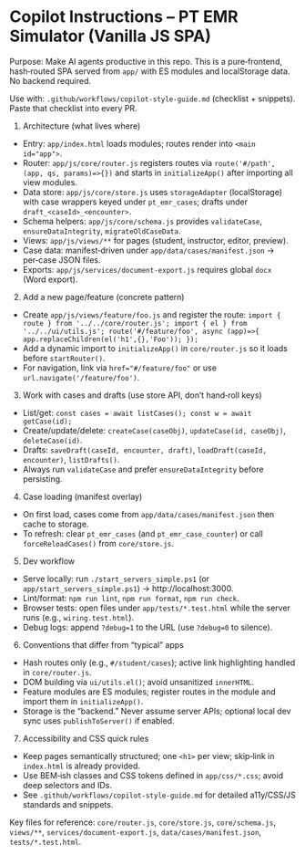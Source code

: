 # Copilot Instructions – PT EMR Simulator (Vanilla JS SPA)

Purpose: Make AI agents productive in this repo. This is a pure‑frontend, hash‑routed SPA served from `app/` with ES modules and localStorage data. No backend required.

Use with: `.github/workflows/copilot-style-guide.md` (checklist + snippets). Paste that checklist into every PR.

1. Architecture (what lives where)

- Entry: `app/index.html` loads modules; routes render into `<main id="app">`.
- Router: `app/js/core/router.js` registers routes via `route('#/path', (app, qs, params)=>{})` and starts in `initializeApp()` after importing all view modules.
- Data store: `app/js/core/store.js` uses `storageAdapter` (localStorage) with case wrappers keyed under `pt_emr_cases`; drafts under `draft_<caseId>_<encounter>`.
- Schema helpers: `app/js/core/schema.js` provides `validateCase`, `ensureDataIntegrity`, `migrateOldCaseData`.
- Views: `app/js/views/**` for pages (student, instructor, editor, preview).
- Case data: manifest‑driven under `app/data/cases/manifest.json` → per‑case JSON files.
- Exports: `app/js/services/document-export.js` requires global `docx` (Word export).

2. Add a new page/feature (concrete pattern)

- Create `app/js/views/feature/foo.js` and register the route:
  `import { route } from '../../core/router.js';
 import { el } from '../../ui/utils.js';
 route('#/feature/foo', async (app)=>{ app.replaceChildren(el('h1',{},'Foo')); });`
- Add a dynamic import to `initializeApp()` in `core/router.js` so it loads before `startRouter()`.
- For navigation, link via `href="#/feature/foo"` or use `url.navigate('/feature/foo')`.

3. Work with cases and drafts (use store API, don’t hand‑roll keys)

- List/get: `const cases = await listCases(); const w = await getCase(id);`
- Create/update/delete: `createCase(caseObj)`, `updateCase(id, caseObj)`, `deleteCase(id)`.
- Drafts: `saveDraft(caseId, encounter, draft)`, `loadDraft(caseId, encounter)`, `listDrafts()`.
- Always run `validateCase` and prefer `ensureDataIntegrity` before persisting.

4. Case loading (manifest overlay)

- On first load, cases come from `app/data/cases/manifest.json` then cache to storage.
- To refresh: clear `pt_emr_cases` (and `pt_emr_case_counter`) or call `forceReloadCases()` from `core/store.js`.

5. Dev workflow

- Serve locally: run `./start_servers_simple.ps1` (or `app/start_servers_simple.ps1`) → http://localhost:3000.
- Lint/format: `npm run lint`, `npm run format`, `npm run check`.
- Browser tests: open files under `app/tests/*.test.html` while the server runs (e.g., `wiring.test.html`).
- Debug logs: append `?debug=1` to the URL (use `?debug=0` to silence).

6. Conventions that differ from “typical” apps

- Hash routes only (e.g., `#/student/cases`); active link highlighting handled in `core/router.js`.
- DOM building via `ui/utils.el()`; avoid unsanitized `innerHTML`.
- Feature modules are ES modules; register routes in the module and import them in `initializeApp()`.
- Storage is the “backend.” Never assume server APIs; optional local dev sync uses `publishToServer()` if enabled.

7. Accessibility and CSS quick rules

- Keep pages semantically structured; one `<h1>` per view; skip‑link in `index.html` is already provided.
- Use BEM‑ish classes and CSS tokens defined in `app/css/*.css`; avoid deep selectors and IDs.
- See `.github/workflows/copilot-style-guide.md` for detailed a11y/CSS/JS standards and snippets.

Key files for reference: `core/router.js`, `core/store.js`, `core/schema.js`, `views/**`, `services/document-export.js`, `data/cases/manifest.json`, `tests/*.test.html`.
